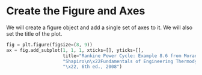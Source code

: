 # Create the Figure and Axes

We will create a figure object and add a single set of axes to it. We will also set the title of the plot.

```python
fig = plt.figure(figsize=(8, 9))
ax = fig.add_subplot(1, 1, 1, xticks=[], yticks=[],
                     title="Rankine Power Cycle: Example 8.6 from Moran and "
                     "Shapiro\n\x22Fundamentals of Engineering Thermodynamics "
                     "\x22, 6th ed., 2008")
```
